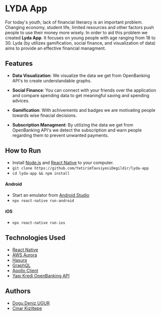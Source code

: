# LYDA App
For today's youth, lack of financial literarcy is an important problem. Changing economy, student life, limited resources and other factors push people to use their money more wisely. In order to aid this problem we created **Lyda App**. It focuses on young people with age ranging from 18 to 30. Lyda (by utilizes gamification, social finance, and visualization of data) aims to provide an effective financial managment.
## Features
- **Data Visualization**: We visualize the data we get from OpenBanking API's to create understandable graphs.

- **Social Finance**: You can connect with your friends over the application and compare spending data to get meaningful saving and spending advices.

- **Gamification**: With achivements and badges we are motivating people towards wise finacial decisions.

- **Subscription Managment**: By utilizing the data we get from OpenBanking API's we detect the subscription and warn people regarding them to prevent unwanted payments.
## How to Run
- Install [Node.js](https://nodejs.org/en/download/) and [React Native](https://reactnative.dev/docs/getting-started) to your computer.
- `git clone https://github.com/YatirimTavsiyesiDegildir/lyda-app`
- `cd lyda-app && npm install`
#### Android
- Start an emulator from [Android Studio](https://developer.android.com/studio)
- `npx react-native run-android`
#### iOS
- `npx react-native run-ios`
## Technologies Used
- [React Native](https://reactnative.dev/)
- [AWS Aurora](https://aws.amazon.com/tr/rds/aurora/)
- [Hasura](https://hasura.io/)
- [GraphQL](https://graphql.org/)
- [Apollo Client](https://www.apollographql.com/docs/)
- [Yapı Kredi OpenBanking API](https://apiportal.yapikredi.com.tr/)
## Authors
- [Dogu Deniz UGUR](https://github.com/DoguD)
- [Cinar Kiziltepe](https://github.com/Oakknight)
